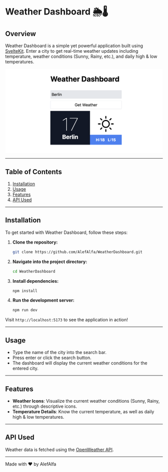 # Weather Dashboard 🌦️🌡️

## Overview

Weather Dashboard is a simple yet powerful application built using [SvelteKit](https://kit.svelte.dev/). Enter a city to get real-time weather updates including temperature, weather conditions (Sunny, Rainy, etc.), and daily high & low temperatures.

![Weather Dashboard Screenshot](./screenshot4.png)

---

## Table of Contents

1. [Installation](#installation)
2. [Usage](#usage)
3. [Features](#features)
4. [API Used](#api-used)

---

## Installation

To get started with Weather Dashboard, follow these steps:

1. **Clone the repository:**

    ```bash
    git clone https://github.com/AlefAlfa/WeatherDashboard.git
    ```

2. **Navigate into the project directory:**

    ```bash
    cd WeatherDashboard
    ```

3. **Install dependencies:**

    ```bash
    npm install
    ```

4. **Run the development server:**

    ```bash
    npm run dev
    ```

Visit `http://localhost:5173` to see the application in action!

---

## Usage

- Type the name of the city into the search bar.
- Press enter or click the search button.
- The dashboard will display the current weather conditions for the entered city.

---

## Features

- **Weather Icons**: Visualize the current weather conditions (Sunny, Rainy, etc.) through descriptive icons.
- **Temperature Details**: Know the current temperature, as well as daily high & low temperatures.

---

## API Used

Weather data is fetched using the [OpenWeather API](https://openweathermap.org/api).

---

Made with ❤️ by AlefAlfa
